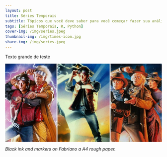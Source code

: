 ```yaml
---
layout: post
title: Séries Temporais
subtitle: Tópicos que você deve saber para você começar fazer sua análise desse tipo de dados.
tags: [Séries Temporais, R, Python]
cover-img: /img/series.jpeg
thumbnail-img: /img/times-icon.jpg
share-img: /img/series.jpeg
---
```


Texto grande de teste

<img src="/img/series.jpeg" alt="Series" align="center"/>

*Black ink and markers on Fabriano a A4 rough paper.*




